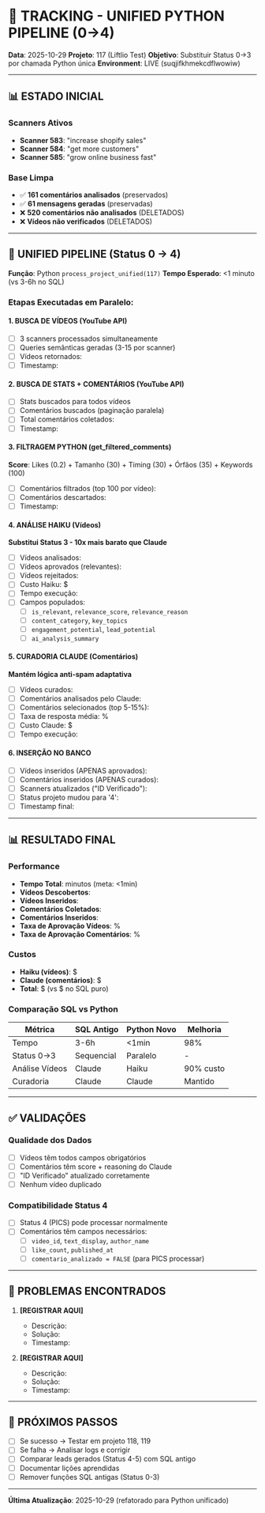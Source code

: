 # 🎯 TRACKING - UNIFIED PYTHON PIPELINE (0→4)
**Data**: 2025-10-29
**Projeto**: 117 (Liftlio Test)
**Objetivo**: Substituir Status 0→3 por chamada Python única
**Environment**: LIVE (suqjifkhmekcdflwowiw)

---

## 📊 ESTADO INICIAL

### Scanners Ativos
- **Scanner 583**: "increase shopify sales"
- **Scanner 584**: "get more customers"
- **Scanner 585**: "grow online business fast"

### Base Limpa
- ✅ **161 comentários analisados** (preservados)
- ✅ **61 mensagens geradas** (preservadas)
- ❌ **520 comentários não analisados** (DELETADOS)
- ❌ **Vídeos não verificados** (DELETADOS)

---

## 🚀 UNIFIED PIPELINE (Status 0 → 4)
**Função**: Python `process_project_unified(117)`
**Tempo Esperado**: <1 minuto (vs 3-6h no SQL)

### Etapas Executadas em Paralelo:

#### 1. BUSCA DE VÍDEOS (YouTube API)
- [ ] 3 scanners processados simultaneamente
- [ ] Queries semânticas geradas (3-15 por scanner)
- [ ] Vídeos retornados:
- [ ] Timestamp:

#### 2. BUSCA DE STATS + COMENTÁRIOS (YouTube API)
- [ ] Stats buscados para todos vídeos
- [ ] Comentários buscados (paginação paralela)
- [ ] Total comentários coletados:
- [ ] Timestamp:

#### 3. FILTRAGEM PYTHON (get_filtered_comments)
**Score**: Likes (0.2) + Tamanho (30) + Timing (30) + Órfãos (35) + Keywords (100)
- [ ] Comentários filtrados (top 100 por vídeo):
- [ ] Comentários descartados:
- [ ] Timestamp:

#### 4. ANÁLISE HAIKU (Vídeos)
**Substitui Status 3 - 10x mais barato que Claude**
- [ ] Vídeos analisados:
- [ ] Vídeos aprovados (relevantes):
- [ ] Vídeos rejeitados:
- [ ] Custo Haiku: $
- [ ] Tempo execução:
- [ ] Campos populados:
  - [ ] `is_relevant`, `relevance_score`, `relevance_reason`
  - [ ] `content_category`, `key_topics`
  - [ ] `engagement_potential`, `lead_potential`
  - [ ] `ai_analysis_summary`

#### 5. CURADORIA CLAUDE (Comentários)
**Mantém lógica anti-spam adaptativa**
- [ ] Vídeos curados:
- [ ] Comentários analisados pelo Claude:
- [ ] Comentários selecionados (top 5-15%):
- [ ] Taxa de resposta média: %
- [ ] Custo Claude: $
- [ ] Tempo execução:

#### 6. INSERÇÃO NO BANCO
- [ ] Vídeos inseridos (APENAS aprovados):
- [ ] Comentários inseridos (APENAS curados):
- [ ] Scanners atualizados ("ID Verificado"):
- [ ] Status projeto mudou para '4':
- [ ] Timestamp final:

---

## 📊 RESULTADO FINAL

### Performance
- **Tempo Total**: minutos (meta: <1min)
- **Vídeos Descobertos**:
- **Vídeos Inseridos**:
- **Comentários Coletados**:
- **Comentários Inseridos**:
- **Taxa de Aprovação Vídeos**: %
- **Taxa de Aprovação Comentários**: %

### Custos
- **Haiku (vídeos)**: $
- **Claude (comentários)**: $
- **Total**: $ (vs $ no SQL puro)

### Comparação SQL vs Python
| Métrica | SQL Antigo | Python Novo | Melhoria |
|---------|-----------|-------------|----------|
| Tempo | 3-6h | <1min | 98% |
| Status 0→3 | Sequencial | Paralelo | - |
| Análise Vídeos | Claude | Haiku | 90% custo |
| Curadoria | Claude | Claude | Mantido |

---

## ✅ VALIDAÇÕES

### Qualidade dos Dados
- [ ] Vídeos têm todos campos obrigatórios
- [ ] Comentários têm score + reasoning do Claude
- [ ] "ID Verificado" atualizado corretamente
- [ ] Nenhum vídeo duplicado

### Compatibilidade Status 4
- [ ] Status 4 (PICS) pode processar normalmente
- [ ] Comentários têm campos necessários:
  - [ ] `video_id`, `text_display`, `author_name`
  - [ ] `like_count`, `published_at`
  - [ ] `comentario_analizado = FALSE` (para PICS processar)

---

## 🚨 PROBLEMAS ENCONTRADOS

1. **[REGISTRAR AQUI]**
   - Descrição:
   - Solução:
   - Timestamp:

2. **[REGISTRAR AQUI]**
   - Descrição:
   - Solução:
   - Timestamp:

---

## 🔄 PRÓXIMOS PASSOS

- [ ] Se sucesso → Testar em projeto 118, 119
- [ ] Se falha → Analisar logs e corrigir
- [ ] Comparar leads gerados (Status 4-5) com SQL antigo
- [ ] Documentar lições aprendidas
- [ ] Remover funções SQL antigas (Status 0-3)

---

**Última Atualização**: 2025-10-29 (refatorado para Python unificado)
